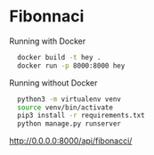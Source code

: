 # Fibonnaci

Running with Docker

```bash
  docker build -t hey .
  docker run -p 8000:8000 hey

```

Running without Docker

```bash
  python3 -m virtualenv venv
  source venv/bin/activate
  pip3 install -r requirements.txt
  python manage.py runserver
```

  http://0.0.0.0:8000/api/fibonacci/
